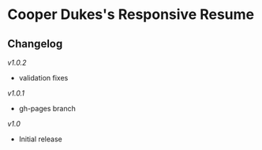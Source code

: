 Cooper Dukes's Responsive Resume
=============

Changelog
-------------
*v1.0.2*
- validation fixes

*v1.0.1*
- gh-pages branch

*v1.0*
- Initial release

